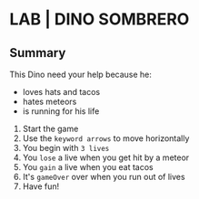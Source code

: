 # LAB | DINO SOMBRERO

## Summary

This Dino need your help because he:

- loves hats and tacos
- hates meteors
- is running for his life

1. Start the game
2. Use the `keyword arrows` to move horizontally
3. You begin with `3 lives`
4. You `lose` a live when you get hit by a meteor
5. You `gain` a live when you eat tacos
6. It's `gameOver` over when you run out of lives
7. Have fun!
